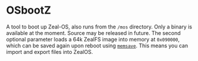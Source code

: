 # OSbootZ
A tool to boot up Zeal-OS, also runs from the `/mos` directory. Only a binary is available at the moment. Source may be released in future. The second optional parameter loads a 64k ZealFS image into memory at `0x090000`, which can be saved again upon reboot using [`memsave`](https://github.com/sijnstra/agon-projects/edit/main/memsave/). This means you can import and export files into ZealOS.
